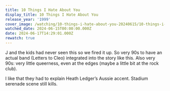 ```yaml
---
title: 10 Things I Hate About You
display_title: 10 Things I Hate About You
release_year: '1999'
cover_image: /watching/10-things-i-hate-about-you-20240615/10-things-i-hate-about-you.jpg
watched_date: 2024-06-15T00:00:00.000Z
date: 2024-06-17T14:29:01.000Z
rewatch: true
---
```

J and the kids had never seen this so we fired it up. So very 90s to have an actual band (Letters to Cleo) integrated into the story like this. Also very 90s: very little queerness, even at the edges (maybe a little bit at the rock club).

I like that they had to explain Heath Ledger’s Aussie accent. Stadium serenade scene still kills.
